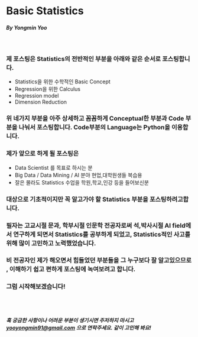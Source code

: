 # Basic Statistics 

##### By Yongmin Yoo
</br>

### 제 포스팅은 Statistics의 전반적인 부분을 아래와 같은 순서로 포스팅합니다.
* Statistics을 위한 수학적인 Basic Concept</br>
* Regression을 위한 Calculus </br>
* Regression model </br>
* Dimension Reduction </br>
### 위 네가지 부분을 아주 상세하고 꼼꼼하게 Conceptual한 부분과 Code 부분을 나눠서 포스팅합니다. Code부분의 Language는 Python을 이용합니다.</br>
### 제가 앞으로 하게 될 포스팅은
* Data Scientist 를 목표로 하시는 분</br>
* Big Data / Data Mining / AI 분야 현업,대학원생들 복습용</br>
* 잘은 몰라도 Statistics 수업을 학원,학교,인강 등을 들어보신분 </br>
### 대상으로 기초적이지만 꼭 알고가야 할 Statistics 부분을 포스팅하려고합니다. 
### 필자는 고교시절 문과, 학부시절 인문학 전공자로써 석,박사시절 AI field에서 연구하게 되면서 Statistics를 공부하게 되었고, Statistics적인 사고를 위해 많이 고민하고 노력했었습니다. 
### 비 전공자인 제가 해오면서 힘들었던 부분들을 그 누구보다 잘 알고있으므로 , 이해하기 쉽고 편하게 포스팅에 녹여보려고 합니다.
### 그럼 시작해보겠습니다!
</br></br>
##### 혹 궁금한 사항이나 어려운 부분이 생기시면 주저하지 마시고 yooyongmin91@gmail.com 으로 연락주세요. 같이 고민해 봐요!
